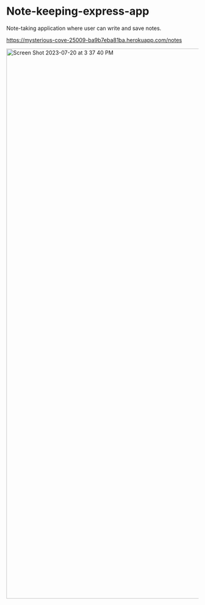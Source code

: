 # Note-keeping-express-app
Note-taking application where user can write and save notes.

https://mysterious-cove-25009-ba9b7eba81ba.herokuapp.com/notes

<img width="1440" alt="Screen Shot 2023-07-20 at 3 37 40 PM" src="https://github.com/NickCamacho15/Note-keeping-express-app/assets/118080701/af59827f-392d-466b-9ab7-5652fc28b30c">
